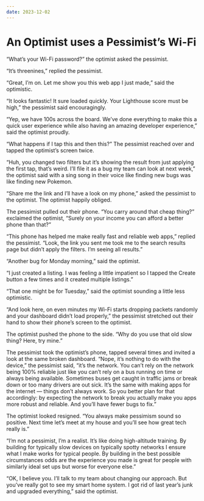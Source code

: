 ```yaml
---
date: 2023-12-02
---
```


# An Optimist uses a Pessimist’s Wi-Fi

“What’s your Wi-Fi password?” the optimist asked the pessimist.

“It’s threenines,” replied the pessimist.

“Great, I’m on. Let me show you this web app I just made,” said the optimistic.

“It looks fantastic! It sure loaded quickly. Your Lighthouse score must be high,” the pessimist said encouragingly.

“Yep, we have 100s across the board. We’ve done everything to make this a quick user experience while also having an amazing developer experience,” said the optimist proudly.

“What happens if I tap this and then this?” The pessimist reached over and tapped the optimist’s screen twice.

“Huh, you changed two filters but it’s showing the result from just applying the first tap, that’s weird. I’ll file it as a bug my team can look at next week,” the optimist said with a sing song in their voice like finding new bugs was like finding new Pokemon.

“Share me the link and I’ll have a look on my phone,” asked the pessimist to the optimist. The optimist happily obliged.

The pessimist pulled out their phone. “You carry around that cheap thing?” exclaimed the optimist, “Surely on your income you can afford a better phone than that?”

“This phone has helped me make really fast and reliable web apps,” replied the pessimist. “Look, the link you sent me took me to the search results page but didn’t apply the filters. I’m seeing all results.”

“Another bug for Monday morning,” said the optimist.

“I just created a listing. I was feeling a little impatient so I tapped the Create button a few times and it created multiple listings.”

“That one might be for Tuesday,” said the optimist sounding a little less optimistic.

“And look here, on even minutes my Wi-Fi starts dropping packets randomly and your dashboard didn’t load properly,” the pessimist stretched out their hand to show their phone’s screen to the optimist.

The optimist pushed the phone to the side. “Why do you use that old slow thing? Here, try mine.”

The pessimist took the optimist’s phone, tapped several times and invited a look at the same broken dashboard. “Nope, it’s nothing to do with the device,” the pessimist said, “it’s the network. You can’t rely on the network being 100% reliable just like you can’t rely on a bus running on time or always being available. Sometimes buses get caught in traffic jams or break down or too many drivers are out sick. It’s the same with making apps for the internet — things don’t always work. So you better plan for that accordingly: by expecting the network to break you actually make you apps more robust and reliable. And you’ll have fewer bugs to fix.”

The optimist looked resigned. “You always make pessimism sound so positive. Next time let’s meet at my house and you’ll see how great tech really is.”

“I’m not a pessimist, I’m a realist. It’s like doing high-altitude training. By building for typically slow devices on typically spotty networks I ensure what I make works for typical people. By building in the best possible circumstances odds are the experience you made is great for people with similarly ideal set ups but worse for everyone else.”

“OK, I believe you. I’ll talk to my team about changing our approach. But you’ve really got to see my smart home system. I got rid of last year’s junk and upgraded everything,” said the optimist.
